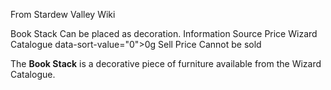 From Stardew Valley Wiki

Book Stack Can be placed as decoration. Information Source Price Wizard Catalogue data-sort-value="0"&gt;0g Sell Price Cannot be sold

The **Book Stack** is a decorative piece of furniture available from the Wizard Catalogue.